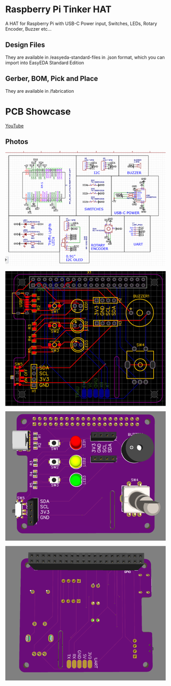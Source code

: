 # Raspberry Pi Tinker HAT

A HAT for Raspberry Pi with USB-C Power input, Switches, LEDs, Rotary Encoder, Buzzer etc...

## Design Files
They are available in /easyeda-standard-files in .json format, which you can import into EasyEDA Standard Edition

## Gerber, BOM, Pick and Place
They are available in /fabrication

# PCB Showcase

[YouTube](https://www.youtube.com/watch?v=Nv6MRNa2Yfs)

## Photos
![Schematic](https://raw.githubusercontent.com/RadioactivePotato/pi-tinker-hat/refs/heads/main/assets/schematic.png)

![PCB Editor](https://raw.githubusercontent.com/RadioactivePotato/pi-tinker-hat/refs/heads/main/assets/pcb.png)

![PCB Front Preview](https://raw.githubusercontent.com/RadioactivePotato/pi-tinker-hat/refs/heads/main/assets/3dfront.png)

![PCB Back Preview](https://raw.githubusercontent.com/RadioactivePotato/pi-tinker-hat/refs/heads/main/assets/3dback.png)
